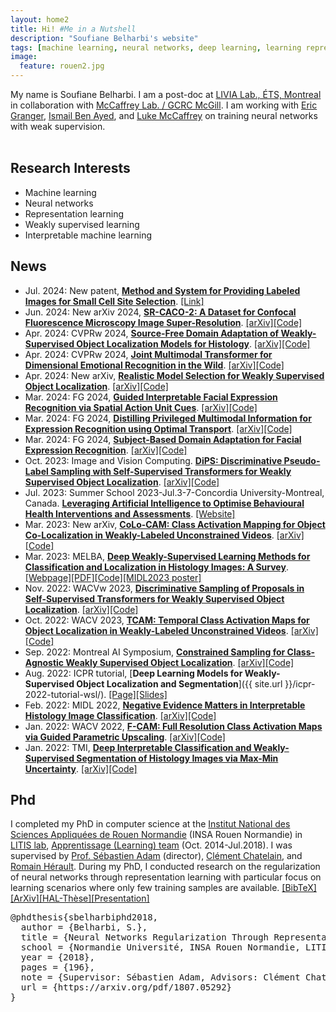 ```yaml
---
layout: home2
title: Hi! #Me in a Nutshell
description: "Soufiane Belharbi's website"
tags: [machine learning, neural networks, deep learning, learning representations, academic, page, soufiane belharbi, montreal, canada, ÉTS, École de technologie supérieure, LIVIA lab, LITIS lab, Rouen, France]
image:
  feature: rouen2.jpg
---
```


My name is Soufiane Belharbi. I am a post-doc at [LIVIA Lab., ÉTS, Montreal](https://liviamtl.ca/) in collaboration with [McCaffrey Lab. / GCRC McGill](https://mccaffreylab.mcgill.ca/McCaffreyLab.html). I am working with [Eric Granger](https://www.etsmtl.ca/en/research/professors/egranger), [Ismail Ben Ayed](http://profs.etsmtl.ca/ibenayed/), and [Luke McCaffrey](https://mcgillgcrc.com/research/members/mccaffrey) on training neural networks with weak supervision.
<br/>
<br/>




## Research Interests
* Machine learning
* Neural networks
* Representation learning
* Weakly supervised learning
* Interpretable machine learning


## News
* Jul. 2024: New patent, [**Method and System for Providing Labeled Images for Small Cell Site Selection**](https://patents.google.com/patent/US20240211541A1/en). <a href="https://patents.google.com/patent/US20240211541A1/en">[Link]</a>
* Jun. 2024: New arXiv 2024, [**SR-CACO-2: A Dataset for Confocal Fluorescence Microscopy Image Super-Resolution**](https://arxiv.org/pdf/2406.09168). <a href="https://arxiv.org/pdf/2406.09168">[arXiv]</a><a href="https://github.com/sbelharbi/sr-caco-2">[Code]</a>
* Apr. 2024: CVPRw 2024, [**Source-Free Domain Adaptation of Weakly-Supervised Object Localization Models for Histology**](https://arxiv.org/pdf/2404.19113). <a href="https://arxiv.org/pdf/2404.19113">[arXiv]</a><a href="https://github.com/AlexisGuichemerreCode/survey_hist_wsol_sfda">[Code]</a>
* Apr. 2024: CVPRw 2024, [**Joint Multimodal Transformer for Dimensional Emotional Recognition in the Wild**](https://arxiv.org/pdf/2403.10488). <a href="https://arxiv.org/pdf/2403.10488">[arXiv]</a><a href="https://github.com/PoloWlg/Joint-Multimodal-Transformer-6th-ABAW">[Code]</a>
* Apr. 2024: New arXiv, [**Realistic Model Selection for Weakly Supervised Object Localization**](https://arxiv.org/pdf/2404.10034). <a href="https://arxiv.org/pdf/2404.10034">[arXiv]</a><a href="https://github.com/shakeebmurtaza/wsol_model_selection">[Code]</a>
* Mar. 2024: FG 2024, [**Guided Interpretable Facial Expression Recognition via Spatial Action Unit Cues**](https://arxiv.org/pdf/2402.00281). <a href="https://arxiv.org/pdf/2402.00281">[arXiv]</a><a href="https://github.com/sbelharbi/interpretable-fer-aus">[Code]</a>
* Mar. 2024: FG 2024, [**Distilling Privileged Multimodal Information for Expression Recognition using Optimal Transport**](https://arxiv.org/pdf/2401.15489). <a href="https://arxiv.org/pdf/2401.15489">[arXiv]</a><a href="https://github.com/haseebaslam95/PKDOT">[Code]</a>
* Mar. 2024: FG 2024, [**Subject-Based Domain Adaptation for Facial Expression Recognition**](https://arxiv.org/pdf/2312.05632). <a href="https://arxiv.org/pdf/2312.05632">[arXiv]</a><a href="https://github.com/osamazeeshan/Subject-Based-Domain-Adaptation-for-FER">[Code]</a>
* Oct. 2023: Image and Vision Computing. [**DiPS: Discriminative Pseudo-Label Sampling with Self-Supervised Transformers for Weakly Supervised Object Localization**](https://arxiv.org/pdf/2310.06196). <a href="https://arxiv.org/pdf/2310.06196">[arXiv]</a><a href="https://github.com/shakeebmurtaza/dips">[Code]</a>
* Jul. 2023: Summer School 2023-Jul.3-7-Concordia University-Montreal, Canada. [**Leveraging Artificial Intelligence to Optimise Behavioural Health Interventions and Assessments**](https://frqs-ai-summerschool23.squarespace.com/). <a href="https://frqs-ai-summerschool23.squarespace.com/">[Website]</a>
* Mar. 2023: New arXiv, [**CoLo-CAM: Class Activation Mapping for Object Co-Localization in Weakly-Labeled Unconstrained Videos**](https://arxiv.org/pdf/2303.09044). <a href="https://arxiv.org/pdf/2303.09044">[arXiv]</a><a href="https://github.com/sbelharbi/colo-cam">[Code]</a>
* Mar. 2023: MELBA, [**Deep Weakly-Supervised Learning Methods for Classification and Localization in Histology Images: A Survey**](https://www.melba-journal.org/papers/2023:004.html). <a href="https://www.melba-journal.org/papers/2023:004.html">[Webpage]</a><a href="https://www.melba-journal.org/pdf/2023:004.pdf">[PDF]</a><a href="https://github.com/jeromerony/survey_wsl_histology">[Code]</a><a href="/publications/2023/poster-midl-2023.pdf">[MIDL2023 poster]</a>
* Nov. 2022: WACVw 2023, [**Discriminative Sampling of Proposals in Self-Supervised Transformers for Weakly Supervised Object Localization**](https://arxiv.org/pdf/2209.09209). <a href="https://arxiv.org/pdf/2209.09209">[arXiv]</a><a href="https://github.com/shakeebmurtaza/dips">[Code]</a>
* Oct. 2022: WACV 2023, [**TCAM: Temporal Class Activation Maps for Object Localization in Weakly-Labeled Unconstrained Videos**](https://arxiv.org/pdf/2208.14542). <a href="https://arxiv.org/pdf/2208.14542">[arXiv]</a><a href="https://github.com/sbelharbi/tcam-wsol-video">[Code]</a>
* Sep. 2022: Montreal AI Symposium, [**Constrained Sampling for Class-Agnostic Weakly Supervised Object Localization**](https://arxiv.org/pdf/2209.09195). <a href="https://arxiv.org/pdf/2209.09195">[arXiv]</a><a href="https://github.com/shakeebmurtaza/dips">[Code]</a>
* Aug. 2022: ICPR tutorial, [**Deep Learning Models for Weakly-Supervised Object Localization and Segmentation**]({{ site.url }}/icpr-2022-tutorial-wsl/). <a href="/icpr-2022-tutorial-wsl">[Page]</a><a href="/publications/icpr-tutorial-wsl-2022/slides.pdf">[Slides]</a>
* Feb. 2022: MIDL 2022, [**Negative Evidence Matters in Interpretable Histology Image Classification**](https://arxiv.org/pdf/2201.02445). <a href="https://arxiv.org/pdf/2201.02445">[arXiv]</a><a href="https://github.com/sbelharbi/negev">[Code]</a>
* Jan. 2022: WACV 2022, [**F-CAM: Full Resolution Class Activation Maps via Guided Parametric Upscaling**](https://arxiv.org/pdf/2109.07069). <a href="https://arxiv.org/pdf/2109.07069">[arXiv]</a><a href="https://github.com/sbelharbi/fcam-wsol">[Code]</a>
* Jan. 2022: TMI, [**Deep Interpretable Classification and Weakly-Supervised Segmentation of Histology Images via Max-Min Uncertainty**](https://arxiv.org/pdf/2011.07221). <a href="https://arxiv.org/pdf/2011.07221">[arXiv]</a><a href="https://github.com/sbelharbi/deep-wsl-histo-min-max-uncertainty">[Code]</a>



## Phd
I completed my PhD in computer science at the [Institut National des Sciences Appliquées de Rouen Normandie](http://www.insa-rouen.fr/en) (INSA Rouen Normandie) in
[LITIS lab](http://www.litislab.fr/),
[Apprentissage (Learning) team](http://www.litislab.fr/equipe/docapp/) (Oct.
2014-Jul.2018). I was
supervised by [Prof. Sébastien Adam](http://pagesperso.litislab.fr/sebadam/) (director), [Clément Chatelain](http://pagesperso.litislab.fr/cchatelain/), and
[Romain Hérault](https://asi.insa-rouen.fr/enseignants/~rherault/pelican/). During my PhD, I conducted research on the regularization of neural networks through representation learning with particular focus on learning scenarios where only few training samples are available. <a href="javascript:toggleBibtex('sbelharbiphd2018')">[BibTeX]</a>
<a href="https://arxiv.org/pdf/1807.05292">[ArXiv]</a><a href="https://tel.archives-ouvertes.fr/tel-01835035">[HAL-Thèse]</a><a href="/publications/2018/presentation-phd-defense-2018.pdf">[Presentation]</a>
<div id="bib_sbelharbiphd2018" class="bibtex noshow">
<pre>
@phdthesis{sbelharbiphd2018,
  author = {Belharbi, S.},
  title = {Neural Networks Regularization Through Representation Learning},
  school = {Normandie Université, INSA Rouen Normandie, LITIS laboratory},
  year = {2018},
  pages = {196},
  note = {Supervisor: Sébastien Adam, Advisors: Clément Chatelain, Romain Hérault},
  url = {https://arxiv.org/pdf/1807.05292}
}
</pre>
</div>
